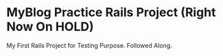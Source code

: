 # MyBlog Practice Rails Project (Right Now On HOLD)

My First Rails Project for Testing Purpose. Followed Along.
